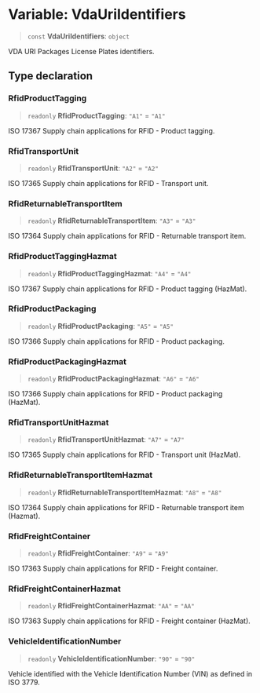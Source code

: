 # Variable: VdaUriIdentifiers

> `const` **VdaUriIdentifiers**: `object`

VDA URI Packages License Plates identifiers.

## Type declaration

### RfidProductTagging

> `readonly` **RfidProductTagging**: `"A1"` = `"A1"`

ISO 17367 Supply chain applications for RFID - Product tagging.

### RfidTransportUnit

> `readonly` **RfidTransportUnit**: `"A2"` = `"A2"`

ISO 17365 Supply chain applications for RFID - Transport unit.

### RfidReturnableTransportItem

> `readonly` **RfidReturnableTransportItem**: `"A3"` = `"A3"`

ISO 17364 Supply chain applications for RFID - Returnable transport item.

### RfidProductTaggingHazmat

> `readonly` **RfidProductTaggingHazmat**: `"A4"` = `"A4"`

ISO 17367 Supply chain applications for RFID - Product tagging (HazMat).

### RfidProductPackaging

> `readonly` **RfidProductPackaging**: `"A5"` = `"A5"`

ISO 17366 Supply chain applications for RFID - Product packaging.

### RfidProductPackagingHazmat

> `readonly` **RfidProductPackagingHazmat**: `"A6"` = `"A6"`

ISO 17366 Supply chain applications for RFID - Product packaging (HazMat).

### RfidTransportUnitHazmat

> `readonly` **RfidTransportUnitHazmat**: `"A7"` = `"A7"`

ISO 17365 Supply chain applications for RFID - Transport unit (HazMat).

### RfidReturnableTransportItemHazmat

> `readonly` **RfidReturnableTransportItemHazmat**: `"A8"` = `"A8"`

ISO 17364 Supply chain applications for RFID - Returnable transport item (Hazmat).

### RfidFreightContainer

> `readonly` **RfidFreightContainer**: `"A9"` = `"A9"`

ISO 17363 Supply chain applications for RFID - Freight container.

### RfidFreightContainerHazmat

> `readonly` **RfidFreightContainerHazmat**: `"AA"` = `"AA"`

ISO 17363 Supply chain applications for RFID - Freight container (HazMat).

### VehicleIdentificationNumber

> `readonly` **VehicleIdentificationNumber**: `"90"` = `"90"`

Vehicle identified with the Vehicle Identification Number (VIN) as defined in ISO 3779.
